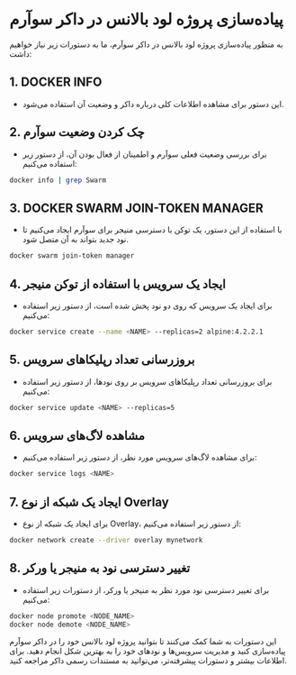 # پیاده‌سازی پروژه لود بالانس در داکر سوآرم

به منظور پیاده‌سازی پروژه لود بالانس در داکر سوآرم، ما به دستورات زیر نیاز خواهیم داشت:

## 1. **DOCKER INFO**
- این دستور برای مشاهده اطلاعات کلی درباره داکر و وضعیت آن استفاده می‌شود.

## 2. **چک کردن وضعیت سوآرم**
- برای بررسی وضعیت فعلی سوآرم و اطمینان از فعال بودن آن، از دستور زیر استفاده می‌کنیم:
```bash
docker info | grep Swarm
```

## 3. **DOCKER SWARM JOIN-TOKEN MANAGER**
- با استفاده از این دستور، یک توکن با دسترسی منیجر برای سوآرم ایجاد می‌کنیم تا نود جدید بتواند به آن متصل شود.
```bash
docker swarm join-token manager
```

## 4. **ایجاد یک سرویس با استفاده از توکن منیجر**
- برای ایجاد یک سرویس که روی دو نود پخش شده است، از دستور زیر استفاده می‌کنیم:
```bash
docker service create --name <NAME> --replicas=2 alpine:4.2.2.1
```

## 5. **بروزرسانی تعداد رپلیکاهای سرویس**
- برای بروزرسانی تعداد رپلیکاهای سرویس بر روی نودها، از دستور زیر استفاده می‌کنیم:
```bash
docker service update <NAME> --replicas=5
```

## 6. **مشاهده لاگ‌های سرویس**
- برای مشاهده لاگ‌های سرویس مورد نظر، از دستور زیر استفاده می‌کنیم:
```bash
docker service logs <NAME>
```

## 7. **ایجاد یک شبکه از نوع Overlay**
- برای ایجاد یک شبکه از نوع Overlay، از دستور زیر استفاده می‌کنیم:
```bash
docker network create --driver overlay mynetwork
```

## 8. **تغییر دسترسی نود به منیجر یا ورکر**
- برای تغییر دسترسی نود مورد نظر به منیجر یا ورکر، از دستورات زیر استفاده می‌کنیم:
```bash
docker node promote <NODE_NAME>
docker node demote <NODE_NAME>
```

این دستورات به شما کمک می‌کنند تا بتوانید پروژه لود بالانس خود را در داکر سوآرم پیاده‌سازی کنید و مدیریت سرویس‌ها و نودهای خود را به بهترین شکل انجام دهید. برای اطلاعات بیشتر و دستورات پیشرفته‌تر، می‌توانید به مستندات رسمی داکر مراجعه کنید.
